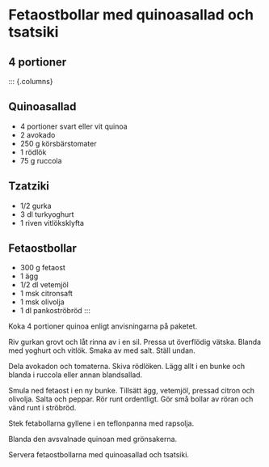 # Fetaostbollar med quinoasallad och tsatsiki

## 4 portioner

::: {.columns}
## Quinoasallad

-   4 portioner svart eller vit quinoa
-   2 avokado
-   250 g körsbärstomater
-   1 rödlök
-   75 g ruccola

## Tzatziki

-   1/2 gurka
-   3 dl turkyoghurt
-   1 riven vitlöksklyfta

## Fetaostbollar

-   300 g fetaost
-   1 ägg
-   1/2 dl vetemjöl
-   1 msk citronsaft
-   1 msk olivolja
-   1 dl pankoströbröd
:::

Koka 4 portioner quinoa enligt anvisningarna på paketet.

Riv gurkan grovt och låt rinna av i en sil. Pressa ut överflödig vätska.
Blanda med yoghurt och vitlök. Smaka av med salt. Ställ undan.

Dela avokadon och tomaterna. Skiva rödlöken. Lägg allt i en bunke och
blanda i ruccola eller annan blandsallad.

Smula ned fetaost i en ny bunke. Tillsätt ägg, vetemjöl, pressad citron
och olivolja. Salta och peppar. Rör runt ordentligt. Gör små bollar av
röran och vänd runt i ströbröd.

Stek fetabollarna gyllene i en teflonpanna med rapsolja.

Blanda den avsvalnade quinoan med grönsakerna.

Servera fetaostbollarna med quinoasallad och tsatsiki.
